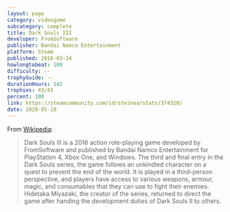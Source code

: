 ```yaml
---
layout: page
category: videogame
subcategory: complete
title: Dark Souls III
developer: FromSoftware
publisher: Bandai Namco Entertainment
platform: Steam
published: 2016-03-24
howlongtobeat: 100
difficulty: --
trophyGuide: --
durationHours: 142
trophies: 43/43
percent: 100
link: https://steamcommunity.com/id/steinea/stats/374320/
date: 2020-05-10
---
```


From [Wikipedia](https://en.wikipedia.org/wiki/Dark_Souls_III):

> Dark Souls III is a 2016 action role-playing game developed by FromSoftware and published by Bandai Namco Entertainment for PlayStation 4, Xbox One, and Windows. The third and final entry in the Dark Souls series, the game follows an unkindled character on a quest to prevent the end of the world. It is played in a third-person perspective, and players have access to various weapons, armour, magic, and consumables that they can use to fight their enemies. Hidetaka Miyazaki, the creator of the series, returned to direct the game after handing the development duties of Dark Souls II to others.
